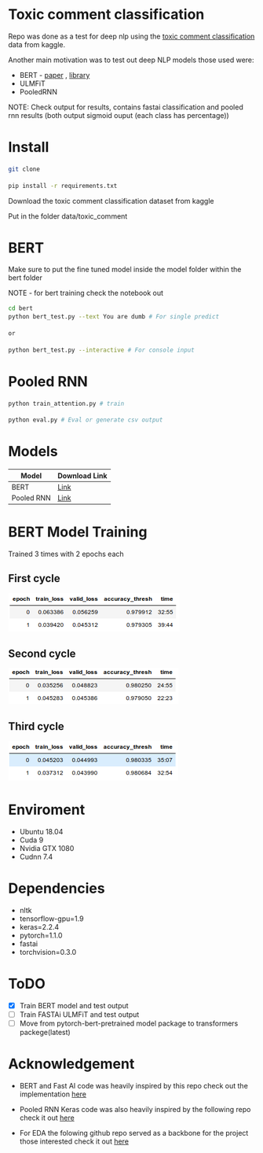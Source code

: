 # Toxic comment classification
Repo was done as a test for deep nlp using the [toxic comment classification](https://www.kaggle.com/c/jigsaw-toxic-comment-classification-challenge/data) data from kaggle.

Another main motivation was to test out deep NLP models those used were:
- BERT - [paper](https://arxiv.org/abs/1810.04805) , [library](https://github.com/maknotavailable/pytorch-pretrained-BERT)
- ULMFiT
- PooledRNN

NOTE: Check output for results, contains fastai classification and pooled rnn results (both output sigmoid ouput (each class has percentage))

# Install 
```sh
git clone 

pip install -r requirements.txt
```
Download the toxic comment classification dataset from kaggle

Put in the folder
data/toxic_comment

# BERT
Make sure to put the fine tuned model inside the model folder within the bert folder

NOTE - for bert training check the notebook out
```sh
cd bert
python bert_test.py --text You are dumb # For single predict

or 

python bert_test.py --interactive # For console input
```

# Pooled RNN
```sh
python train_attention.py # train

python eval.py # Eval or generate csv output
```

# Models
| Model  | Download Link|
| ------------- | ------------- |
| BERT  | [Link](https://drive.google.com/open?id=1i5946rQuB8RWnZmHy6_advdZ6JoyMors)  |
| Pooled RNN  | [Link](https://drive.google.com/open?id=1UGcwDIXxwzIO9RHlDdy8L_Xt0tEeg1Fo) |

# BERT Model Training
Trained 3 times with 2 epochs each

## First cycle
![file_structure](https://github.com/edwin-19/Toxic-Comment-Classification/blob/master/assets/train-1.png?raw=true)  

## Second cycle
![file_structure](https://github.com/edwin-19/Toxic-Comment-Classification/blob/master/assets/train-2.png?raw=true)  

## Third cycle
![file_structure](https://github.com/edwin-19/Toxic-Comment-Classification/blob/master/assets/train-3.png?raw=true)  

# Enviroment
- Ubuntu 18.04
- Cuda 9
- Nvidia GTX 1080
- Cudnn 7.4

# Dependencies
- nltk
- tensorflow-gpu=1.9
- keras=2.2.4
- pytorch=1.1.0
- fastai
- torchvision=0.3.0

# ToDO
- [x] Train BERT model and test output
- [ ] Train FASTAi ULMFiT and test output
- [ ] Move from pytorch-bert-pretrained model package to transformers packege(latest)

# Acknowledgement
- BERT and Fast AI code was heavily inspired by this repo check out the implementation [here](https://www.kaggle.com/abhikjha/jigsaw-toxicity-bert-with-fastai-and-fastai/notebook)

- Pooled RNN Keras code was also heavily inspired by the following repo check it out [here](https://github.com/zake7749/DeepToxic)

- For EDA the folowing github repo served as a backbone for the project those interested check it out [here](https://github.com/anmolchawla/Kaggle-Toxic-Comment-Classification-Challenge)
